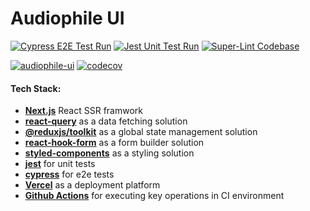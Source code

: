 # Audiophile UI

[![Cypress E2E Test Run](https://github.com/dvakatsiienko/audiophile-ui/actions/workflows/cypress-e2e-test-ci-action.yml/badge.svg)](https://github.com/dvakatsiienko/audiophile-ui/actions/workflows/cypress-e2e-test-ci-action.yml) [![Jest Unit Test Run](https://github.com/dvakatsiienko/audiophile-ui/actions/workflows/jest-unit-test-ci-action.yml/badge.svg)](https://github.com/dvakatsiienko/audiophile-ui/actions/workflows/jest-unit-test-ci-action.yml) [![Super-Lint Codebase](https://github.com/dvakatsiienko/audiophile-ui/actions/workflows/super-linter-ci-action.yml/badge.svg)](https://github.com/dvakatsiienko/audiophile-ui/actions/workflows/super-linter-ci-action.yml)

[![audiophile-ui](https://img.shields.io/endpoint?url=https://dashboard.cypress.io/badge/detailed/4i9jo4&style=flat&logo=cypress)](https://dashboard.cypress.io/projects/4i9jo4/runs) [![codecov](https://codecov.io/gh/dvakatsiienko/audiophile-ui/branch/main/graph/badge.svg?token=KPJR4DB3LS)](https://codecov.io/gh/dvakatsiienko/audiophile-ui)

#### Tech Stack:

-   **[Next.js](https://nextjs.org/)** React SSR framwork
-   **[react-query](https://tanstack.com/query/v4/?from=reactQueryV3&original=https://react-query-v3.tanstack.com/)** as a data fetching solution
-   **[@reduxjs/toolkit](https://redux-toolkit.js.org/)** as a global state management solution
-   **[react-hook-form](https://react-hook-form.com/)** as a form builder solution
-   **[styled-components](https://styled-components.com/)** as a styling solution
-   **[jest](https://jestjs.io/)** for unit tests
-   **[cypress](https://www.cypress.io/)** for e2e tests
-   **[Vercel](https://vercel.com/)** as a deployment platform
-   **[Github Actions](https://github.com/features/actions)** for executing key operations in CI environment
